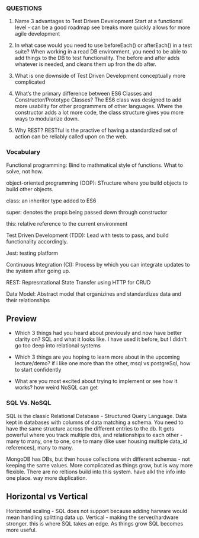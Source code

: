 

### QUESTIONS

1. Name 3 advantages to Test Driven Development
    Start at a functional level - can be a good roadmap
    see breaks more quickly
    allows for more agile development

2. In what case would you need to use beforeEach() or afterEach() in a test suite?
    When working in a read DB environment, you need to be able to add things to the DB to test functionality. The before and after adds whatever is needed, and cleans them up fron the db after. 

3. What is one downside of Test Driven Development
    conceptually more complicated

4. What’s the primary difference between ES6 Classes and Constructor/Prototype Classes?
    The ES6 class was designed to add more usability for other programmers of other languages. Where the constructor adds a lot more code, the class structure gives you more ways to modularize down.
5. Why REST?
    RESTful is the practive of having a standardized set of action can be reliably called upon on the web. 


### Vocabulary

Functional programming: Bind to mathmatical style of functions. What to solve, not how.

object-oriented programming (OOP): STructure where you build objects to build other objects.

class: an inheritor type added to ES6

super: denotes the props being passed down through constructor

this: relative reference to the current environment

Test Driven Development (TDD): Lead with tests to pass, and build functionality accordingly.

Jest: testing platform 

Continuous Integration (CI): Process by which you can integrate updates to the system after going up.

REST: Represntational State Transfer using HTTP for CRUD

Data Model: Abstract model that organizines and standardizes data and their relationships

## Preview
- Which 3 things had you heard about previously and now have better clarity on? 
    SQL and what it looks like. I have used it before, but I didn't go too deep into relational systems

- Which 3 things are you hoping to learn more about in the upcoming lecture/demo?
    if i like one more than the other, msql vs postgreSql, how to start confidently

- What are you most excited about trying to implement or see how it works?
    how weird NoSQL can get


### SQL Vs. NoSQL

SQL is the classic Relational Database - Structured Query Language. Data kept in databases with columns of data matching a schema. You need to have the same structure across the different entries to the db. It gets powerful where you track multiple dbs, and relationships to each other - many to many, one to one, one to many (like user housing multiple data_id references), many to many.

MongoDB has DBs, but then house collections with different schemas - not keeping the same values. More complicated as things grow, but is way more flexible. There are no reltions build into this system. have alkl the info into one place. way more duplication. 

## Horizontal vs Vertical
Horizontal scaling - SQL does not support because adding harware would mean handling splitting data up. 
Vertical - making the server/hardware stronger. this is where SQL takes an edge. As things grow SQL becomes more useful. 

